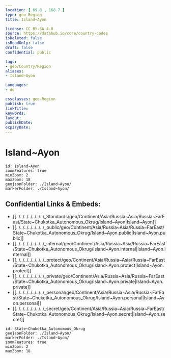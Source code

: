 ```yaml
---
location: [ 69.8 , 168.7 ] 
type: geo-Region
title: Island~Ayon

license: CC BY-SA 4.0
source: https://datahub.io/core/country-codes
isDeleted: false
isReadOnly: false
draft: false
confidential: public

tags:
- geo/Country/Region
aliases:
- Island~Ayon

Languages:
- de

cssclasses: geo-Region
publish: true
linkTitle: 
keywords: 
layout: 
publishDate: 
expiryDate: 
---
```


# Island~Ayon

```leaflet
id: Island~Ayon
zoomFeatures: true 
minZoom: 2 
maxZoom: 18
geojsonFolder: ./Island~Ayon/
markerFolder: ./Island~Ayon/
```


## Confidential Links & Embeds: 
- [[../../../../../../../_Standards/geo/Continent/Asia/Russia~Asia/Russia~FarEast/State~Chukotka_Autonomous_Okrug/Island~Ayon|Island~Ayon]] 
- [[../../../../../../../_public/geo/Continent/Asia/Russia~Asia/Russia~FarEast/State~Chukotka_Autonomous_Okrug/Island~Ayon.public|Island~Ayon.public]] 
- [[../../../../../../../_internal/geo/Continent/Asia/Russia~Asia/Russia~FarEast/State~Chukotka_Autonomous_Okrug/Island~Ayon.internal|Island~Ayon.internal]] 
- [[../../../../../../../_protect/geo/Continent/Asia/Russia~Asia/Russia~FarEast/State~Chukotka_Autonomous_Okrug/Island~Ayon.protect|Island~Ayon.protect]] 
- [[../../../../../../../_private/geo/Continent/Asia/Russia~Asia/Russia~FarEast/State~Chukotka_Autonomous_Okrug/Island~Ayon.private|Island~Ayon.private]] 
- [[../../../../../../../_personal/geo/Continent/Asia/Russia~Asia/Russia~FarEast/State~Chukotka_Autonomous_Okrug/Island~Ayon.personal|Island~Ayon.personal]] 
- [[../../../../../../../_secret/geo/Continent/Asia/Russia~Asia/Russia~FarEast/State~Chukotka_Autonomous_Okrug/Island~Ayon.secret|Island~Ayon.secret]] 



```leaflet
id: State~Chukotka_Autonomous_Okrug
geojsonFolder: ./Island~Ayon/
markerFolder: ./Island~Ayon/
zoomFeatures: true 
minZoom: 2 
maxZoom: 18
```


